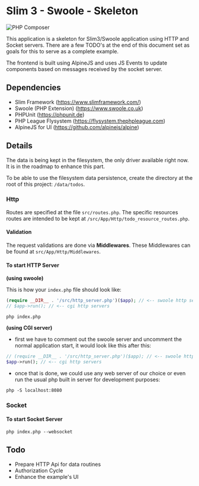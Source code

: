 # Slim 3 - Swoole - Skeleton

![PHP Composer](https://github.com/lotharthesavior/slim-swoole-skeleton/workflows/PHP%20Composer/badge.svg)

This application is a skeleton for Slim3/Swoole application using HTTP and Socket servers. There are a few TODO's at the end of this document set as goals for this to serve as a complete example.

The frontend is built using AlpineJS and uses JS Events to update components based on messages received by the socket server.

## Dependencies

- Slim Framework (https://www.slimframework.com/)
- Swoole (PHP Extension) (https://www.swoole.co.uk)
- PHPUnit (https://phpunit.de)
- PHP League Flysystem (https://flysystem.thephpleague.com)
- AlpineJS for UI (https://github.com/alpinejs/alpine)

## Details

The data is being kept in the filesystem, the only driver available right now. It is in the roadmap to enhance this part.

To be able to use the filesystem data persistence, create the directory at the root of this project: `/data/todos`.

### Http

Routes are specified at the file `src/routes.php`. The specific resources routes are intended to be kept at `/src/App/Http/todo_resource_routes.php`.

#### Validation

The request validations are done via **Middlewares**. These Middlewares can be found at `src/App/Http/Middlewares`.

#### To start HTTP Server

**(using swoole)**

This is how your `index.php` file should look like:

```php
(require __DIR__ . '/src/http_server.php')($app); // <-- swoole http server
// $app->run(); // <-- cgi http servers
```

```shell
php index.php
```

**(using CGI server)**
- first we have to comment out the swoole server and uncomment the normal application start, it would look like this after this:
```php
// (require __DIR__ . '/src/http_server.php')($app); // <-- swoole http server
$app->run(); // <-- cgi http servers
```
- once that is done, we could use any web server of our choice or even run the usual php built in server for development purposes:
```shell
php -S localhost:8080
```
### Socket

#### To start Socket Server

```shell
php index.php --websocket
```

## Todo

- Prepare HTTP Api for data routines
- Authorization Cycle
- Enhance the example's UI
